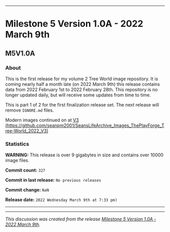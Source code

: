 
***

# Milestone 5 Version 1.0A - 2022 March 9th

## M5V1.0A

### About

This is the first release for my volume 2 Tree World image repository. It is coming nearly half a month late (on 2022 March 9th) this release contains data from 2022 February 1st to 2022 February 28th. This repository is no longer updated daily, but will receive some updates from time to time.

This is part 1 of 2 for the first finalization release set. The next release will remove `IGNORE.md` files.

Modern images continued on at [V3 (https://github.com/seanpm2001/SeansLifeArchive_Images_ThePlayForge_Tree-World_2022_V3)](https://github.com/seanpm2001/SeansLifeArchive_Images_ThePlayForge_Tree-World_2022_V3)

### Statistics

**WARNING:** This release is over 9 gigabytes in size and contains over 10000 image files.

**Commit count:** `327`

**Commit in last release:** `No previous releases`

**Commit change:** `NaN`

**Release date:** `2022 Wednesday March 9th at 7:33 pm)`

***


<hr /><em>This discussion was created from the release <a href='https://github.com/seanpm2001/SeansLifeArchive_Images_ThePlayForge_Tree-World_2022_V2/releases/tag/M5V1.0A'>Milestone 5 Version 1.0A - 2022 March 9th</a>.</em>
